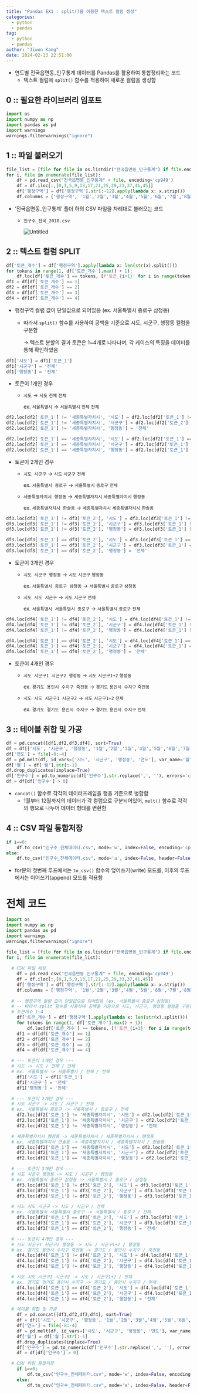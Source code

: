 ```yaml
---
title: "Pandas EX1 : split()을 이용한 텍스트 컬럼 생성"
categories:
  - python
  - pandas
tag:
  - python
  - pandas
author: "Jiwon Kang"
date: 2024-02-13 22:51:00
---
```


- 연도별 전국읍면동_인구통계 데이터를 Pandas를 활용하여 통합정리하는 코드
    - 텍스트 컬럼에 `split()` 함수를 적용하여 새로운 컬럼을 생성함

## 0 :: 필요한 라이브러리 임포트

```python
import os
import numpy as np
import pandas as pd
import warnings
warnings.filterwarnings("ignore")
```

## 1 :: 파일 불러오기

```python
file_list = [file for file in os.listdir("전국읍면동_인구통계") if file.endswith('csv')]
for i, file in enumerate(file_list):
    df = pd.read_csv("전국읍면동_인구통계" + file, encoding='cp949')
    df = df.iloc[:,[0,1,5,9,13,17,21,25,29,33,37,41,45]]
    df['행정구역'] = df['행정구역'].str[:-12].apply(lambda x: x.strip())
    df.columns = ['행정구역', '1월','2월','3월','4월','5월','6월','7월','8월','9월','10월','11월','12월']
```

- ‘전국읍면동_인구통계’ 폴더 하의 CSV 파일을 차례대로 불러오는 코드
    - `인구수_전국_2010.csv`
        
        ![Untitled](C:/Users/user/Desktop/강지원/Github/myblog/source/images/Python/Pandas/Untitled.png)
        

## 2 :: 텍스트 컬럼 SPLIT

```python
df['토큰_개수'] = df['행정구역'].apply(lambda x: len(str(x).split()))
for tokens in range(1, df['토큰_개수'].max() + 1):
    df.loc[df['토큰_개수'] == tokens, [f'토큰_{i+1}' for i in range(tokens)]] = df.loc[df['토큰_개수'] == tokens, '행정구역'].str.split().tolist()
df1 = df[df['토큰_개수'] == 1]
df2 = df[df['토큰_개수'] == 2]
df3 = df[df['토큰_개수'] == 3]
df4 = df[df['토큰_개수'] == 4]
```

- 행정구역 컬럼 값이 단일값으로 되어있음 (ex. 서울특별시 종로구 삼청동)
    - 따라서 `split()` 함수를 사용하여 공백을 기준으로 시도, 시군구, 행정동 컬럼을 구분함
        
        → 텍스트 분할의 결과 토큰은 1~4개로 나타나며, 각 케이스의 특징을 데이터를 통해 확인하였음
        

```python
df1['시도'] = df1['토큰_1']
df1['시군구'] = '전체'
df1['행정동'] = '전체'
```

- 토큰이 1개인 경우
    - `시도` → `시도` `전체` `전체`
        
        ex. `서울특별시` → `서울특별시` `전체` `전체`
        

```python
df2.loc[df2['토큰_1'] != '세종특별자치시', '시도'] = df2.loc[df2['토큰_1'] != '세종특별자치시', '토큰_1']
df2.loc[df2['토큰_1'] != '세종특별자치시', '시군구'] = df2.loc[df2['토큰_2'] != '세종특별자치시', '토큰_2']
df2.loc[df2['토큰_1'] != '세종특별자치시', '행정동'] = '전체'

df2.loc[df2['토큰_1'] == '세종특별자치시', '시도'] = df2.loc[df2['토큰_1'] == '세종특별자치시', '토큰_1']
df2.loc[df2['토큰_1'] == '세종특별자치시', '시군구'] = df2.loc[df2['토큰_1'] == '세종특별자치시', '토큰_1']
df2.loc[df2['토큰_1'] == '세종특별자치시', '행정동'] = df2.loc[df2['토큰_1'] == '세종특별자치시', '토큰_2']
```

- 토큰이 2개인 경우
    - `시도 시군구` → `시도` `시군구` `전체`
        
        ex. `서울특별시 종로구` → `서울특별시` `종로구` `전체`
        
    - `세종특별자치시 행정동` → `세종특별자치시` `세종특별자치시` `행정동`
        
        ex. `세종특별자치시 한솔동` → `세종특별자치시` `세종특별자치시` `한솔동`
        

```python
df3.loc[df3['토큰_1'] != df3['토큰_2'], '시도'] = df3.loc[df3['토큰_1'] != df3['토큰_2'], '토큰_1']
df3.loc[df3['토큰_1'] != df3['토큰_2'], '시군구'] = df3.loc[df3['토큰_1'] != df3['토큰_2'], '토큰_2']
df3.loc[df3['토큰_1'] != df3['토큰_2'], '행정동'] = df3.loc[df3['토큰_1'] != df3['토큰_2'], '토큰_3']

df3.loc[df3['토큰_1'] == df3['토큰_2'], '시도'] = df3.loc[df3['토큰_1'] == df3['토큰_2'], '토큰_1']
df3.loc[df3['토큰_1'] == df3['토큰_2'], '시군구'] = df3.loc[df3['토큰_1'] == df3['토큰_2'], '토큰_3']
df3.loc[df3['토큰_1'] == df3['토큰_2'], '행정동'] = '전체'
```

- 토큰이 3개인 경우
    - `시도 시군구 행정동` → `시도` `시군구` `행정동`
        
        ex. `서울특별시 종로구 삼청동` → `서울특별시` `종로구` `삼청동`
        
    - `시도 시도 시군구` → `시도` `시군구` `전체`
        
        ex. `서울특별시 서울특별시 종로구` → `서울특별시` `종로구` `전체`
        

```python
df4.loc[df4['토큰_1'] != df4['토큰_2'], '시도'] = df4.loc[df4['토큰_1'] != df4['토큰_2'], '토큰_1']
df4.loc[df4['토큰_1'] != df4['토큰_2'], '시군구'] = df4.loc[df4['토큰_1'] != df4['토큰_2'], '토큰_2'] + " " + df4.loc[df4['토큰_1'] != df4['토큰_2'], '토큰_3']
df4.loc[df4['토큰_1'] != df4['토큰_2'], '행정동'] = df4.loc[df4['토큰_1'] != df4['토큰_2'], '토큰_4']

df4.loc[df4['토큰_1'] == df4['토큰_2'], '시도'] = df4.loc[df4['토큰_1'] == df4['토큰_2'], '토큰_1']
df4.loc[df4['토큰_1'] == df4['토큰_2'], '시군구'] = df4.loc[df4['토큰_1'] == df4['토큰_2'], '토큰_3'] + " " + df4.loc[df4['토큰_1'] == df4['토큰_2'], '토큰_4']
df4.loc[df4['토큰_1'] == df4['토큰_2'], '행정동'] = '전체'
```

- 토큰이 4개인 경우
    - `시도 시군구1 시군구2 행정동` → `시도` `시군구1+2` `행정동`
        
        ex. `경기도 용인시 수지구 죽전동` → `경기도` `용인시 수지구` `죽전동`
        
    - `시도 시도 시군구1 시군구2` → `시도` `시군구1+2` `전체`
        
        ex. `경기도 경기도 용인시 수지구` → `경기도` `용인시 수지구` `전체`
        

## 3 :: 테이블 취합 및 가공

```python
df = pd.concat([df1,df2,df3,df4], sort=True)
df = df[['시도', '시군구', '행정동', '1월','2월','3월','4월','5월','6월','7월','8월','9월','10월','11월','12월']]
df['연도'] = file[-8:-4]
df = pd.melt(df, id_vars=['시도', '시군구', '행정동', '연도'], var_name='월', value_name='인구수')
df['월'] = df['월'].str[:-1]
df.drop_duplicates(inplace=True)
df['인구수'] = pd.to_numeric(df['인구수'].str.replace(',', ''), errors='coerce')
df = df[df['인구수'] > 0]
```

- `concat()` 함수로 각각의 데이터프레임을 행을 기준으로 병합함
    - 1월부터 12월까지의 데이터가 각 컬럼으로 구분되어있어, `melt()` 함수로 각각의 행으로 나누어 데이터 형태를 변환함

## 4 :: CSV 파일 통합저장

```python
if i==0:
    df.to_csv("인구수_전체데이터.csv", mode='w', index=False, encoding='cp949')
else:
    df.to_csv("인구수_전체데이터.csv", mode='a', index=False, header=False, encoding='cp949')
```

- for문의 첫번째 루프에서는 `to_csv()` 함수의 덮어쓰기(write) 모드를, 이후의 루프에서는 이어쓰기(append) 모드를 적용함

# 전체 코드

```python
import os
import numpy as np
import pandas as pd
import warnings
warnings.filterwarnings("ignore")

file_list = [file for file in os.listdir("전국읍면동_인구통계") if file.endswith('csv')]
for i, file in enumerate(file_list):
    
  # CSV 파일 세팅
    df = pd.read_csv("전국읍면동_인구통계" + file, encoding='cp949')
    df = df.iloc[:,[0,1,5,9,13,17,21,25,29,33,37,41,45]]
    df['행정구역'] = df['행정구역'].str[:-12].apply(lambda x: x.strip())
    df.columns = ['행정구역', '1월','2월','3월','4월','5월','6월','7월','8월','9월','10월','11월','12월']
    
  # -- 행정구역 컬럼 값이 단일값으로 되어있음 (ex. 서울특별시 종로구 삼청동)
  # -- 따라서 split 함수를 사용하여 공백을 기준으로 시도, 시군구, 행정동 컬럼을 구분함
  # 토큰개수 1~4
    df['토큰_개수'] = df['행정구역'].apply(lambda x: len(str(x).split()))
    for tokens in range(1, df['토큰_개수'].max() + 1):
        df.loc[df['토큰_개수'] == tokens, [f'토큰_{i+1}' for i in range(tokens)]] = df.loc[df['토큰_개수'] == tokens, '행정구역'].str.split().tolist()
    df1 = df[df['토큰_개수'] == 1]
    df2 = df[df['토큰_개수'] == 2]
    df3 = df[df['토큰_개수'] == 3]
    df4 = df[df['토큰_개수'] == 4]

  # --- 토큰이 1개인 경우 ---
  # 시도 -> 시도 / 전체 / 전체
  # ex. 서울특별시 -> 서울특별시 / 전체 / 전체
    df1['시도'] = df1['토큰_1']
    df1['시군구'] = '전체'
    df1['행정동'] = '전체'

  # --- 토큰이 2개인 경우 ---
  # 시도 시군구 -> 시도 / 시군구 / 전체
  # ex. 서울특별시 종로구 -> 서울특별시 / 종로구 / 전체
    df2.loc[df2['토큰_1'] != '세종특별자치시', '시도'] = df2.loc[df2['토큰_1'] != '세종특별자치시', '토큰_1']
    df2.loc[df2['토큰_1'] != '세종특별자치시', '시군구'] = df2.loc[df2['토큰_2'] != '세종특별자치시', '토큰_2']
    df2.loc[df2['토큰_1'] != '세종특별자치시', '행정동'] = '전체'

  # 세종특별자치시 행정동 -> 세종특별자치시 / 세종특별자치시 / 행정동
  # ex. 세종특별자치시 한솔동 -> 세종특별자치시 / 세종특별자치시 / 한솔동
    df2.loc[df2['토큰_1'] == '세종특별자치시', '시도'] = df2.loc[df2['토큰_1'] == '세종특별자치시', '토큰_1']
    df2.loc[df2['토큰_1'] == '세종특별자치시', '시군구'] = df2.loc[df2['토큰_1'] == '세종특별자치시', '토큰_1']
    df2.loc[df2['토큰_1'] == '세종특별자치시', '행정동'] = df2.loc[df2['토큰_1'] == '세종특별자치시', '토큰_2']

  # --- 토큰이 3개인 경우 ---
  # 시도 시군구 행정동 -> 시도 / 시군구 / 행정동
  # ex. 서울특별시 종로구 삼청동 -> 서울특별시 / 종로구 / 삼청동
    df3.loc[df3['토큰_1'] != df3['토큰_2'], '시도'] = df3.loc[df3['토큰_1'] != df3['토큰_2'], '토큰_1']
    df3.loc[df3['토큰_1'] != df3['토큰_2'], '시군구'] = df3.loc[df3['토큰_1'] != df3['토큰_2'], '토큰_2']
    df3.loc[df3['토큰_1'] != df3['토큰_2'], '행정동'] = df3.loc[df3['토큰_1'] != df3['토큰_2'], '토큰_3']

  # 시도 시도 시군구 -> 시도 / 시군구 / 전체
  # ex. 서울특별시 서울특별시 종로구 -> 서울특별시 / 종로구 / 전체
    df3.loc[df3['토큰_1'] == df3['토큰_2'], '시도'] = df3.loc[df3['토큰_1'] == df3['토큰_2'], '토큰_1']
    df3.loc[df3['토큰_1'] == df3['토큰_2'], '시군구'] = df3.loc[df3['토큰_1'] == df3['토큰_2'], '토큰_3']
    df3.loc[df3['토큰_1'] == df3['토큰_2'], '행정동'] = '전체'

  # --- 토큰이 4개인 경우 ---
  # 시도 시군구1 시군구2 행정동 -> 시도 / 시군구1+2 / 행정동
  # ex. 경기도 용인시 수지구 죽전동 -> 경기도 / 용인시 수지구 / 죽전동
    df4.loc[df4['토큰_1'] != df4['토큰_2'], '시도'] = df4.loc[df4['토큰_1'] != df4['토큰_2'], '토큰_1']
    df4.loc[df4['토큰_1'] != df4['토큰_2'], '시군구'] = df4.loc[df4['토큰_1'] != df4['토큰_2'], '토큰_2'] + " " + df4.loc[df4['토큰_1'] != df4['토큰_2'], '토큰_3']
    df4.loc[df4['토큰_1'] != df4['토큰_2'], '행정동'] = df4.loc[df4['토큰_1'] != df4['토큰_2'], '토큰_4']

  # 시도 시도 시군구1 시군구2 -> 시도 / 시군구1+2 / 전체
  # ex. 경기도 경기도 용인시 수지구 -> 경기도 / 용인시 수지구 / 전체
    df4.loc[df4['토큰_1'] == df4['토큰_2'], '시도'] = df4.loc[df4['토큰_1'] == df4['토큰_2'], '토큰_1']
    df4.loc[df4['토큰_1'] == df4['토큰_2'], '시군구'] = df4.loc[df4['토큰_1'] == df4['토큰_2'], '토큰_3'] + " " + df4.loc[df4['토큰_1'] == df4['토큰_2'], '토큰_4']
    df4.loc[df4['토큰_1'] == df4['토큰_2'], '행정동'] = '전체'

  # 테이블 취합 및 가공
    df = pd.concat([df1,df2,df3,df4], sort=True)
    df = df[['시도', '시군구', '행정동', '1월','2월','3월','4월','5월','6월','7월','8월','9월','10월','11월','12월']]
    df['연도'] = file[-8:-4]
    df = pd.melt(df, id_vars=['시도', '시군구', '행정동', '연도'], var_name='월', value_name='인구수')
    df['월'] = df['월'].str[:-1]
    df.drop_duplicates(inplace=True)
    df['인구수'] = pd.to_numeric(df['인구수'].str.replace(',', ''), errors='coerce')
    df = df[df['인구수'] > 0]

  # CSV 파일 통합저장
    if i==0:
        df.to_csv("인구수_전체데이터.csv", mode='w', index=False, encoding='cp949')
    else:
        df.to_csv("인구수_전체데이터.csv", mode='a', index=False, header=False, encoding='cp949')
```